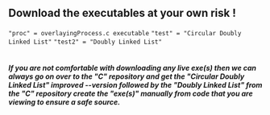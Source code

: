<h2>Download the executables at your own risk !</h2>
<code>"proc" = overlayingProcess.c executable</code>
<code>"test" = "Circular Doubly Linked List"</code>
<code>"test2" = "Doubly Linked List"</code>
<br><br>
<h5>If you are not comfortable with downloading any live exe(s) then we can always go on over to the "C" repository and get the "Circular Doubly Linked List" improved --version
 followed by the "Doubly Linked List" from the "C" repository create the "exe(s)" manually from code that you are viewing to ensure a safe source.</h5>
